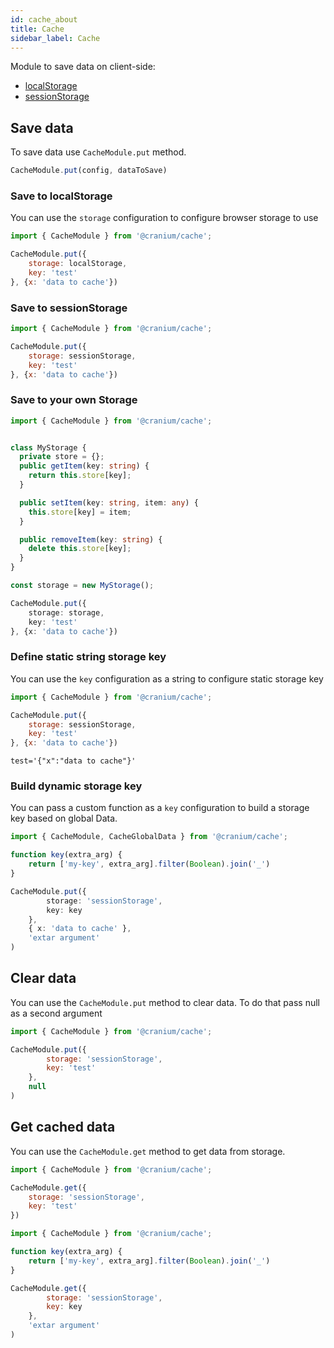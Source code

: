 ```yaml
---
id: cache_about
title: Cache
sidebar_label: Cache
---
```

Module to save data on client-side:

- [localStorage](https://developer.mozilla.org/en-US/docs/Web/API/Window/localStorage)
- [sessionStorage](https://developer.mozilla.org/en-US/docs/Web/API/Window/sessionStorage)

## Save data

To save data use `CacheModule.put` method.

```js
CacheModule.put(config, dataToSave)
```

### Save to localStorage


You can use the `storage` configuration to configure browser storage to use
```js {4}
import { CacheModule } from '@cranium/cache';

CacheModule.put({
    storage: localStorage,
    key: 'test'
}, {x: 'data to cache'})
```

### Save to sessionStorage

```js {4}
import { CacheModule } from '@cranium/cache';

CacheModule.put({
    storage: sessionStorage,
    key: 'test'
}, {x: 'data to cache'})
```

### Save to your own Storage

```ts {22}
import { CacheModule } from '@cranium/cache';


class MyStorage {
  private store = {};
  public getItem(key: string) {
    return this.store[key];
  }

  public setItem(key: string, item: any) {
    this.store[key] = item;
  }

  public removeItem(key: string) {
    delete this.store[key];
  }
}

const storage = new MyStorage();

CacheModule.put({
    storage: storage,
    key: 'test'
}, {x: 'data to cache'})
```

### Define static string storage key

You can use the `key` configuration as a string to configure static storage key

```js {5}
import { CacheModule } from '@cranium/cache';

CacheModule.put({
    storage: sessionStorage,
    key: 'test'
}, {x: 'data to cache'})
```

```markup title="sessionStorage"
test='{"x":"data to cache"}'
```

### Build dynamic storage key

You can pass a custom function as a `key` configuration to build a storage key based on global Data.

```ts {3-5,9}
import { CacheModule, CacheGlobalData } from '@cranium/cache';

function key(extra_arg) {
    return ['my-key', extra_arg].filter(Boolean).join('_')
}

CacheModule.put({
        storage: 'sessionStorage',
        key: key
    }, 
    { x: 'data to cache' }, 
    'extar argument'
)
```

## Clear data

You can use the `CacheModule.put` method to clear data. To do that pass null as a second argument

```js {7}
import { CacheModule } from '@cranium/cache';

CacheModule.put({
        storage: 'sessionStorage',
        key: 'test'
    },
    null
)
```

## Get cached data

You can use the `CacheModule.get` method to get data from storage.

```js {3-6}
import { CacheModule } from '@cranium/cache';

CacheModule.get({
    storage: 'sessionStorage',
    key: 'test'
})
```

```js {3-5,9}
import { CacheModule } from '@cranium/cache';

function key(extra_arg) {
    return ['my-key', extra_arg].filter(Boolean).join('_')
}

CacheModule.get({
        storage: 'sessionStorage',
        key: key
    }, 
    'extar argument'
)
```